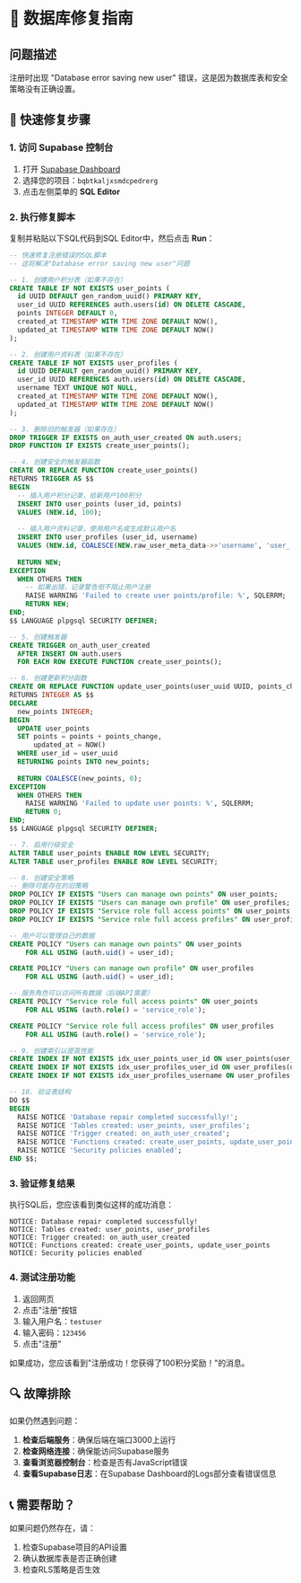 # 🔧 数据库修复指南

## 问题描述
注册时出现 "Database error saving new user" 错误，这是因为数据库表和安全策略没有正确设置。

## 🚀 快速修复步骤

### 1. 访问 Supabase 控制台
1. 打开 [Supabase Dashboard](https://supabase.com/dashboard)
2. 选择您的项目：`bqbtkaljxsmdcpedrerg`
3. 点击左侧菜单的 **SQL Editor**

### 2. 执行修复脚本
复制并粘贴以下SQL代码到SQL Editor中，然后点击 **Run**：

```sql
-- 快速修复注册错误的SQL脚本
-- 这将解决"Database error saving new user"问题

-- 1. 创建用户积分表（如果不存在）
CREATE TABLE IF NOT EXISTS user_points (
  id UUID DEFAULT gen_random_uuid() PRIMARY KEY,
  user_id UUID REFERENCES auth.users(id) ON DELETE CASCADE,
  points INTEGER DEFAULT 0,
  created_at TIMESTAMP WITH TIME ZONE DEFAULT NOW(),
  updated_at TIMESTAMP WITH TIME ZONE DEFAULT NOW()
);

-- 2. 创建用户资料表（如果不存在）
CREATE TABLE IF NOT EXISTS user_profiles (
  id UUID DEFAULT gen_random_uuid() PRIMARY KEY,
  user_id UUID REFERENCES auth.users(id) ON DELETE CASCADE,
  username TEXT UNIQUE NOT NULL,
  created_at TIMESTAMP WITH TIME ZONE DEFAULT NOW(),
  updated_at TIMESTAMP WITH TIME ZONE DEFAULT NOW()
);

-- 3. 删除旧的触发器（如果存在）
DROP TRIGGER IF EXISTS on_auth_user_created ON auth.users;
DROP FUNCTION IF EXISTS create_user_points();

-- 4. 创建安全的触发器函数
CREATE OR REPLACE FUNCTION create_user_points()
RETURNS TRIGGER AS $$
BEGIN
  -- 插入用户积分记录，给新用户100积分
  INSERT INTO user_points (user_id, points)
  VALUES (NEW.id, 100);
  
  -- 插入用户资料记录，使用用户名或生成默认用户名
  INSERT INTO user_profiles (user_id, username)
  VALUES (NEW.id, COALESCE(NEW.raw_user_meta_data->>'username', 'user_' || substr(NEW.id::text, 1, 8)));
  
  RETURN NEW;
EXCEPTION
  WHEN OTHERS THEN
    -- 如果出错，记录警告但不阻止用户注册
    RAISE WARNING 'Failed to create user points/profile: %', SQLERRM;
    RETURN NEW;
END;
$$ LANGUAGE plpgsql SECURITY DEFINER;

-- 5. 创建触发器
CREATE TRIGGER on_auth_user_created
  AFTER INSERT ON auth.users
  FOR EACH ROW EXECUTE FUNCTION create_user_points();

-- 6. 创建更新积分函数
CREATE OR REPLACE FUNCTION update_user_points(user_uuid UUID, points_change INTEGER)
RETURNS INTEGER AS $$
DECLARE
  new_points INTEGER;
BEGIN
  UPDATE user_points 
  SET points = points + points_change,
      updated_at = NOW()
  WHERE user_id = user_uuid
  RETURNING points INTO new_points;
  
  RETURN COALESCE(new_points, 0);
EXCEPTION
  WHEN OTHERS THEN
    RAISE WARNING 'Failed to update user points: %', SQLERRM;
    RETURN 0;
END;
$$ LANGUAGE plpgsql SECURITY DEFINER;

-- 7. 启用行级安全
ALTER TABLE user_points ENABLE ROW LEVEL SECURITY;
ALTER TABLE user_profiles ENABLE ROW LEVEL SECURITY;

-- 8. 创建安全策略
-- 删除可能存在的旧策略
DROP POLICY IF EXISTS "Users can manage own points" ON user_points;
DROP POLICY IF EXISTS "Users can manage own profile" ON user_profiles;
DROP POLICY IF EXISTS "Service role full access points" ON user_points;
DROP POLICY IF EXISTS "Service role full access profiles" ON user_profiles;

-- 用户可以管理自己的数据
CREATE POLICY "Users can manage own points" ON user_points
    FOR ALL USING (auth.uid() = user_id);

CREATE POLICY "Users can manage own profile" ON user_profiles
    FOR ALL USING (auth.uid() = user_id);

-- 服务角色可以访问所有数据（后端API需要）
CREATE POLICY "Service role full access points" ON user_points
    FOR ALL USING (auth.role() = 'service_role');

CREATE POLICY "Service role full access profiles" ON user_profiles
    FOR ALL USING (auth.role() = 'service_role');

-- 9. 创建索引以提高性能
CREATE INDEX IF NOT EXISTS idx_user_points_user_id ON user_points(user_id);
CREATE INDEX IF NOT EXISTS idx_user_profiles_user_id ON user_profiles(user_id);
CREATE INDEX IF NOT EXISTS idx_user_profiles_username ON user_profiles(username);

-- 10. 验证表结构
DO $$
BEGIN
  RAISE NOTICE 'Database repair completed successfully!';
  RAISE NOTICE 'Tables created: user_points, user_profiles';
  RAISE NOTICE 'Trigger created: on_auth_user_created';
  RAISE NOTICE 'Functions created: create_user_points, update_user_points';
  RAISE NOTICE 'Security policies enabled';
END $$;
```

### 3. 验证修复结果
执行SQL后，您应该看到类似这样的成功消息：
```
NOTICE: Database repair completed successfully!
NOTICE: Tables created: user_points, user_profiles
NOTICE: Trigger created: on_auth_user_created
NOTICE: Functions created: create_user_points, update_user_points
NOTICE: Security policies enabled
```

### 4. 测试注册功能
1. 返回网页
2. 点击"注册"按钮
3. 输入用户名：`testuser`
4. 输入密码：`123456`
5. 点击"注册"

如果成功，您应该看到"注册成功！您获得了100积分奖励！"的消息。

## 🔍 故障排除

如果仍然遇到问题：

1. **检查后端服务**：确保后端在端口3000上运行
2. **检查网络连接**：确保能访问Supabase服务
3. **查看浏览器控制台**：检查是否有JavaScript错误
4. **查看Supabase日志**：在Supabase Dashboard的Logs部分查看错误信息

## 📞 需要帮助？

如果问题仍然存在，请：
1. 检查Supabase项目的API设置
2. 确认数据库表是否正确创建
3. 检查RLS策略是否生效
